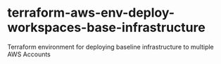 # terraform-aws-env-deploy-workspaces-base-infrastructure
Terraform environment for deploying baseline infrastructure to multiple AWS Accounts
